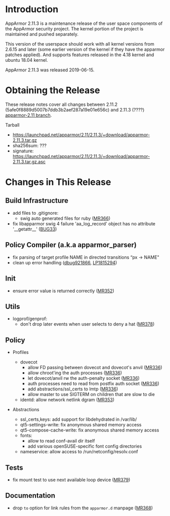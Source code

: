 Introduction
============

AppArmor 2.11.3 is a maintenance release of the user space components
of the AppArmor security project. The kernel portion of the project
is maintained and pushed separately.

This version of the userspace should work with all kernel versions from
2.6.15 and later (some earlier version of the kernel if they have the
apparmor patches applied). And supports features released in the 4.18
kernel and ubuntu 18.04 kernel.

AppArmor 2.11.3 was released 2019-06-15.


# Obtaining the Release
These release notes cover all changes between 2.11.2 (5afe0f8889d5007b7ddb3b2aef287a19e01e656c) and 2.11.3 (????) [apparmor-2.11 branch](https://gitlab.com/apparmor/apparmor/tree/apparmor-2.11).

Tarball
-   <https://launchpad.net/apparmor/2.11/2.11.3/+download/apparmor-2.11.3.tar.gz>
-   sha256sum: ???
-   signature: <https://launchpad.net/apparmor/2.11/2.11.3/+download/apparmor-2.11.3.tar.gz.asc>

# Changes in This Release

Build Infrastructure
--------------------
- add files to .gitignore:
  - swig auto generated files for ruby ([MR366][MR366])
- fix libapparmor swig 4 failure 'aa\_log\_record' object has no attribute '\_\_getattr\_\_' ([BUG33][AABUG33])

Policy Compiler (a.k.a apparmor\_parser)
----------------------------------------
- fix parsing of target profile NAME in directed transitions “px -> NAME"
- clean up error handling ([dbug921866][dbug921866], [LP1815294][LP1815294])

Init
----
- ensure error value is returned correctly ([MR352][MR352])

Utils
-----
- logprof/genprof:
  - don't drop later events when user selects to deny a hat ([MR378][MR378])

Policy
------
- Profiles
  - dovecot
    - allow FD passing between dovecot and dovecot's anvil ([MR336][MR336])
    - allow chroot'ing the auth processes ([MR336][MR336])
    - let dovecot/anvil rw the auth-penalty socket ([MR336][MR336])
    - auth processes need to read from postfix auth socket ([MR336][MR336])
    - add abstractions/ssl\_certs to lmtp ([MR336][MR336])
    - allow master to use SIGTERM on children that are slow to die
  - identd: allow network netlink dgram ([MR353][MR353])

- Abstractions
  - ssl\_certs,keys: add support for libdehydrated in /var/lib/
  - qt5-settings-write: fix anonymous shared memory access
  -  qt5-compose-cache-write: fix anonymous shared memory access
  - fonts:
    - allow to read conf-avail dir itself
    - add various openSUSE-specific font config directories
  - nameservice: allow access to /run/netconfig/resolv.conf

Tests
-----
- fix mount test to use next available loop device ([MR379][MR379])

Documentation
-------------
- drop `to` option for link rules from the `apparmor.d` manpage ([MR368][MR368])


[AABUG33]: https://gitlab.com/apparmor/apparmor/issues/33
[dbug921866]: https://bugs.debian.org/cgi-bin/bugreport.cgi?bug=921866
[LP1815294]: https://bugs.launchpad.net/bugs/1815294
[MR336]: https://gitlab.com/apparmor/apparmor/merge_requests/336
[MR352]: https://gitlab.com/apparmor/apparmor/merge_requests/352
[MR353]: https://gitlab.com/apparmor/apparmor/merge_requests/353
[MR366]: https://gitlab.com/apparmor/apparmor/merge_requests/366
[MR368]: https://gitlab.com/apparmor/apparmor/merge_requests/368
[MR378]: https://gitlab.com/apparmor/apparmor/merge_requests/378
[MR379]: https://gitlab.com/apparmor/apparmor/merge_requests/379

